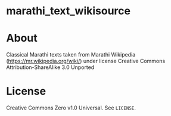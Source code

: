 # marathi_text_wikisource
# About

Classical Marathi texts taken from Marathi Wikipedia (<https://mr.wikipedia.org/wiki/>) under license Creative Commons Attribution-ShareAlike 3.0 Unported

# License

Creative Commons Zero v1.0 Universal. See `LICENSE`.
